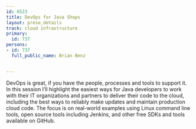 ---
id: 6523
title: DevOps for Java Shops
layout: preso_details
track: cloud infrastructure
primary:
  id: 737
persons:
- id: 737
  full_public_name: Brian Benz

---
DevOps is great, if you have the people, processes and tools to support it. In this session I’ll highlight the easiest ways for Java developers to work with their IT organizations and partners to deliver their code to the cloud, including the best ways to reliably make updates and maintain production cloud code. The focus is on real-world examples using Linux command line tools, open source tools including Jenkins, and other free SDKs and tools available on GitHub. 